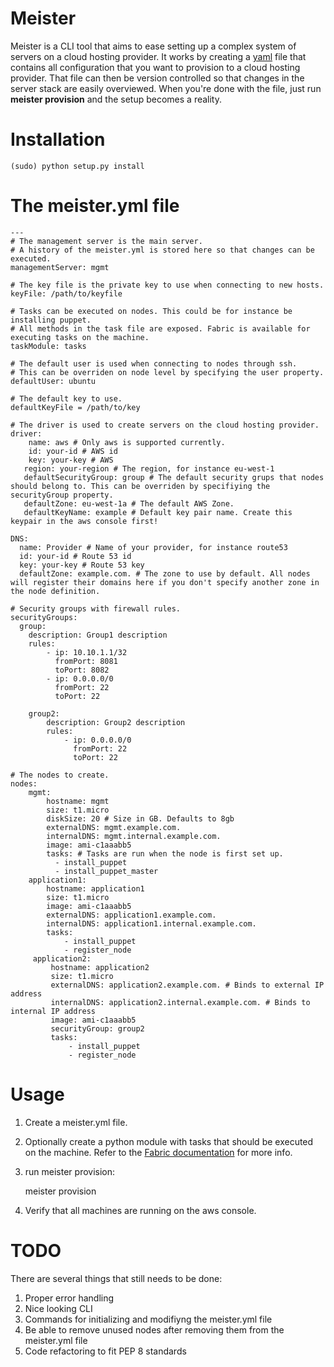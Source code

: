 # Meister

Meister is a CLI tool that aims to ease setting up a complex system of
servers on a cloud hosting provider.  It works by creating a
[yaml](http://www.yaml.org/) file that contains all configuration that
you want to provision to a cloud hosting provider. That file can then
be version controlled so that changes in the server stack are easily
overviewed. When you're done with the file, just run **meister
provision** and the setup becomes a reality.

# Installation
    
	(sudo) python setup.py install

# The meister.yml file

    ---
    # The management server is the main server.
	# A history of the meister.yml is stored here so that changes can be executed.
    managementServer: mgmt

    # The key file is the private key to use when connecting to new hosts.
    keyFile: /path/to/keyfile

    # Tasks can be executed on nodes. This could be for instance be installing puppet.
    # All methods in the task file are exposed. Fabric is available for executing tasks on the machine.
    taskModule: tasks

    # The default user is used when connecting to nodes through ssh.
	# This can be overriden on node level by specifying the user property.
    defaultUser: ubuntu

    # The default key to use.
    defaultKeyFile = /path/to/key

    # The driver is used to create servers on the cloud hosting provider.
    driver:
        name: aws # Only aws is supported currently.
        id: your-id # AWS id
        key: your-key # AWS
       region: your-region # The region, for instance eu-west-1
       defaultSecurityGroup: group # The default security grups that nodes should belong to. This can be overriden by specifiying the securityGroup property.
       defaultZone: eu-west-1a # The default AWS Zone.
       defaultKeyName: example # Default key pair name. Create this keypair in the aws console first!

    DNS:
      name: Provider # Name of your provider, for instance route53
      id: your-id # Route 53 id
      key: your-key # Route 53 key
      defaultZone: example.com. # The zone to use by default. All nodes will register their domains here if you don't specify another zone in the node definition.

    # Security groups with firewall rules.
    securityGroups:
      group:
        description: Group1 description
        rules:
            - ip: 10.10.1.1/32
              fromPort: 8081
              toPort: 8082
            - ip: 0.0.0.0/0
              fromPort: 22
              toPort: 22

        group2:
            description: Group2 description
            rules:
                - ip: 0.0.0.0/0
                  fromPort: 22
                  toPort: 22

    # The nodes to create.
    nodes:
        mgmt:
            hostname: mgmt
            size: t1.micro
            diskSize: 20 # Size in GB. Defaults to 8gb
            externalDNS: mgmt.example.com.
            internalDNS: mgmt.internal.example.com.
            image: ami-c1aaabb5
            tasks: # Tasks are run when the node is first set up.
              - install_puppet
              - install_puppet_master
        application1:
            hostname: application1
            size: t1.micro
            image: ami-c1aaabb5
            externalDNS: application1.example.com.
            internalDNS: application1.internal.example.com.
            tasks:
                - install_puppet
                - register_node
         application2:
             hostname: application2
             size: t1.micro
             externalDNS: application2.example.com. # Binds to external IP address
             internalDNS: application2.internal.example.com. # Binds to internal IP address
             image: ami-c1aaabb5
             securityGroup: group2
             tasks:
                 - install_puppet
                 - register_node



# Usage

1. Create a meister.yml file.
3. Optionally create a python module with tasks that should be
executed on the machine. Refer to the
[Fabric documentation](http://docs.fabfile.org/en/1.5/) for more
info.
2. run meister provision:  


	meister provision


3. Verify that all machines are running on the aws console.


# TODO
There are several things that still needs to be done:

1. Proper error handling
2. Nice looking CLI
3. Commands for initializing and modifiyng the meister.yml file
4. Be able to remove unused nodes after removing them from the meister.yml file
5. Code refactoring to fit PEP 8 standards
